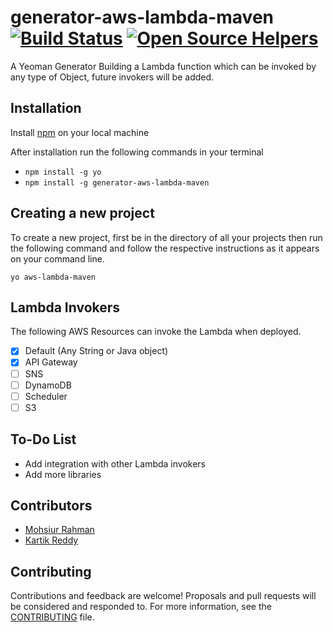 # generator-aws-lambda-maven [![Build Status](https://travis-ci.org/mohsiur/generator-aws-lambda-maven.svg?branch=master)](https://travis-ci.org/mohsiur/generator-aws-lambda-maven) [![Open Source Helpers](https://www.codetriage.com/mohsiur/generator-aws-lambda-maven/badges/users.svg)](https://www.codetriage.com/mohsiur/generator-aws-lambda-maven)

A Yeoman Generator Building a Lambda function which can be invoked by any type of Object, future invokers will be added.

## Installation

Install [npm](https://nodejs.org/en/) on your local machine

After installation run the following commands in your terminal

- `npm install -g yo`
- `npm install -g generator-aws-lambda-maven`

## Creating a new project

To create a new project, first be in the directory of all your projects then run the following command and follow the respective instructions as it appears on your command line.

`yo aws-lambda-maven`

## Lambda Invokers

The following AWS Resources can invoke the Lambda when deployed.

- [x] Default (Any String or Java object)
- [x] API Gateway
- [ ] SNS
- [ ] DynamoDB
- [ ] Scheduler
- [ ] S3

## To-Do List

- Add integration with other Lambda invokers
- Add more libraries

## Contributors

* [Mohsiur Rahman](https://github.com/mohsiur)
* [Kartik Reddy](https://github.com/)

## Contributing

Contributions and feedback are welcome! Proposals and pull requests will be considered and responded to. For more information, see the [CONTRIBUTING](CONTRIBUTING.md) file.
